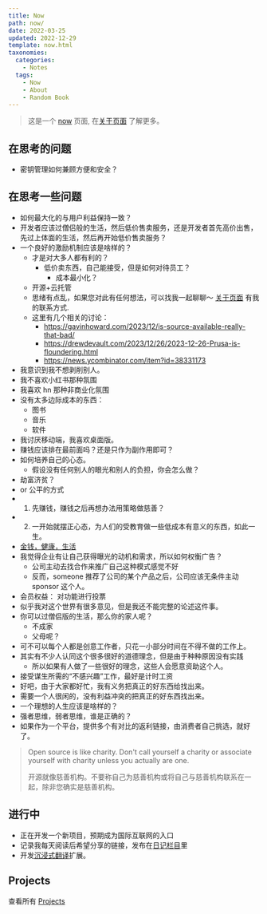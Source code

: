 ```yaml
---
title: Now
path: now/
date: 2022-03-25
updated: 2022-12-29
template: now.html
taxonomies:
  categories:
    - Notes
  tags:
    - Now
    - About
    - Random Book
---
```


> 这是一个 [now](https://nownownow.com/about) 页面, 在[关于页面](@/pages/about.md)
> 了解更多。

<!-- more -->

## 在思考的问题

- 密钥管理如何兼顾方便和安全？

## 在思考一些问题

- 如何最大化的与用户利益保持一致？
- 开发者应该过僧侣般的生活，然后低价售卖服务，还是开发者首先高价出售，先过上体面的生活，然后再开始低价售卖服务？
- 一个良好的激励机制应该是啥样的？
  - 才是对大多人都有利的？
    - 低价卖东西，自己能接受，但是如何对待员工？
      - 成本最小化？
  - 开源+云托管
  - 思绪有点乱，如果您对此有任何想法，可以找我一起聊聊～ [关于页面](@/pages/about.md) 有我的联系方式.
  - 这里有几个相关的讨论：
    - <https://gavinhoward.com/2023/12/is-source-available-really-that-bad/>
    - <https://drewdevault.com/2023/12/26/2023-12-26-Prusa-is-floundering.html>
    - <https://news.ycombinator.com/item?id=38331173>
- 我意识到我不想剥削别人。
- 我不喜欢小红书那种氛围
- 我喜欢 hn 那种非商业化氛围
- 没有太多边际成本的东西：
  - 图书
  - 音乐
  - 软件
- 我讨厌移动端，我喜欢桌面版。
- 赚钱应该排在最前面吗？还是只作为副作用即可？
- 如何培养自己的心态。
  - 假设没有任何别人的眼光和别人的负担，你会怎么做？
- 劫富济贫？
- or 公平的方式
- 1. 先赚钱，赚钱之后再想办法用策略做慈善？
- 2. 一开始就摆正心态，为人们的受教育做一些低成本有意义的东西，如此一生。
- [金钱，健康，生活](https://todaypurpose.com/posts/time-money-health/)
- 我觉得企业有让自己获得曝光的动机和需求，所以如何权衡广告？
  - 公司主动去找合作来推广自己这种模式感觉不好
  - 反而，someone 推荐了公司的某个产品之后，公司应该无条件主动 sponsor 这个人。
- 会员权益： 对功能进行投票
- 似乎我对这个世界有很多意见，但是我还不能完整的论述这件事。
- 你可以过僧侣版的生活，那么你的家人呢？
  - 不成家
  - 父母呢？
- 可不可以每个人都是创意工作者，只花一小部分时间在不得不做的工作上。
- 其实有不少人认同这个很多很好的道德理念，但是由于种种原因没有实践
  - 所以如果有人做了一些很好的理念，这些人会愿意资助这个人。
- 接受谋生所需的“不感兴趣”工作，最好是计时工资
- 好吧，由于大家都好忙，我有义务把真正的好东西给找出来。
- 需要一个人很闲的，没有利益冲突的把真正的好东西找出来。
- 一个理想的人生应该是啥样的？
- 强者思维，弱者思维，谁是正确的？
- 如果作为一个平台，提供多个有对比的返利链接，由消费者自己挑选，就好了。

> Open source is like charity. Don't call yourself a charity or associate yourself with charity unless you actually are one.
>
> 开源就像慈善机构。不要称自己为慈善机构或将自己与慈善机构联系在一起，除非您确实是慈善机构。

## 进行中

- 正在开发一个新项目，预期成为国际互联网的入口
- 记录我每天阅读后希望分享的链接，发布在[日记栏目](/categories/journal/)里
- 开发[沉浸式翻译](https://immersive-translate.owenyoung.com/)扩展。

## Projects

查看所有 [Projects](@/projects.md)
